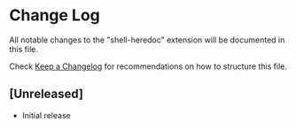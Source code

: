 # Change Log

All notable changes to the "shell-heredoc" extension will be documented in this file.

Check [Keep a Changelog](http://keepachangelog.com/) for recommendations on how to structure this file.

## [Unreleased]

- Initial release